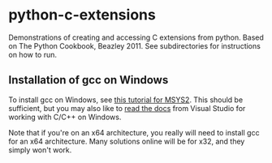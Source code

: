 # python-c-extensions
Demonstrations of creating and accessing C extensions from python. Based on The Python Cookbook, Beazley 2011. See subdirectories for instructions on how to run.

## Installation of gcc on Windows
To install gcc on Windows, see [this tutorial for MSYS2](https://www.msys2.org/). This should be sufficient, but you may also like to [read the docs](https://code.visualstudio.com/docs/cpp/config-mingw) from Visual Studio for working with C/C++ on Windows.

Note that if you're on an x64 architecture, you really will need to install gcc for an x64 architecture. Many solutions
online will be for x32, and they simply won't work.

